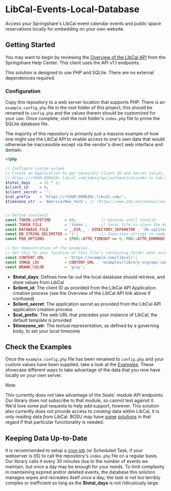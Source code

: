 # LibCal-Events-Local-Database
Access your Springshare's LibCal event calendar events and public space reservations locally for embedding on your own website.

## Getting Started

You may want to begin by reviewing the [Overview of the LibCal API](https://ask.springshare.com/libcal/faq/1407) from the Springshare Help Center. This client uses the API v1.1 endpoints.

This solution is designed to use PHP and SQLite. There are no external dependencies required.

### Configuration

Copy this repository to a web server location that supports PHP. There is an `example.config.php` file in the root folder of this project; this should be renamed to `config.php` and the values therein should be customized for your use. Once complete, visit the root folder's `index.php` file to prime the SQLite database file.

The majority of this repository is primarily just a massive example of how one might use the LibCal API to enable access to one's own data that would otherwise be inaccessible except via the vendor's direct web interface and domain.

```php
<?php

// Configure custom values
// Create an Application to get necessary Client ID and Secret values, and set proper access
// https://<YOUR-DOMAIN>.libcal.com/admin/api/authentication#s-lc-tab-authentication
$total_days    = 31 * 2;
$client_id     = 0;
$client_secret = '';
$cal_prefix    = 'https://<YOUR-DOMAIN>.libcal.com/';
$timezone_str  = 'America/New_York'; // (https://www.php.net/manual/en/timezones.php)


// Define constants
const TOKEN_LIFETIME      = 60;           // minutes until invalid
const TOKEN_FILE          = 'token';      // local file to store the API token
const DATABASE_FILE       = __DIR__ . DIRECTORY_SEPARATOR . 'db.sqlite3'; // local file to store the SQLite database
const DB_STRING_DELIMITER = '|';          // Seperates strings in combined TEXT fields
const PDO_OPTIONS         = [PDO::ATTR_TIMEOUT => 0, PDO::ATTR_ERRMODE => PDO::ERRMODE_EXCEPTION];

// For demonstration of the examples.
// Set this to your location of this file's containing folder when accessed from a web page:
const CONTENT_URL         = 'https://example.com/libcal/';
const IMAGE_LOC           = CONTENT_URL . 'examples/library-svgrepo-com.svg';
const BRAND_COLOR         = 'gray';
```

- **$total_days**: Defines how far out the local database should retrieve, and store values from LibCal
- **$client_id**: The client ID as provided from the LibCal API Application creation process (see the Overview of the LibCal API link above if confused)
- **$client_secret**: The application _secret_ as provided from the LibCal API application creation process
- **$cal_prefix**: The web URL that precedes your instance of LibCal; the default template is provided
- **$timezone_str**: The textual representation, as defined by a governing body, to set your local timezone

## Check the Examples

Once the `example.config.php` file has been renamed to `config.php` and your custom values have been supplied, take a look at the [Examples](examples/). These showcase different ways to take advantage of the data that you now have locally on your own server.

> [!NOTE]
> This currently does not take advantage of the Seats' module API endpoints. Our library does not subscribe to that module, so cannot test against it. We'd love some pull requests to help add support, however. This solution also currently does not provide access to *creating* data within LibCal, it is only reading data *from* LibCal. BGSU may have [some](https://github.com/BGSU-LITS/libcal) [solutions](https://github.com/BGSU-LITS/book) in that regard if that particular functionality is needed.

## Keeping Data Up-to-Date

It is recommended to setup a [cron job](https://en.wikipedia.org/wiki/Cron) (or Scheduled Task, if your webserver is IIS) to call the repository's `index.php` file on a regular basis. Our library calls it every 30 minutes due to the number of events we maintain, but once a day may be enough for your needs. To limit complexity in maintaining expired and/or deleted events, the database this solution manages wipes and recreates itself once a day; the task is not too terribly complex or inefficient so long as the **$total_days** is not ridiculously large.
